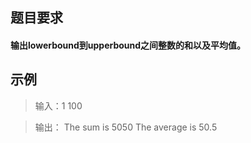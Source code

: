 ##  题目要求   
#### 输出lowerbound到upperbound之间整数的和以及平均值。

##  示例
>输入：1 100

>输出：
The sum is 5050
The average is 50.5
